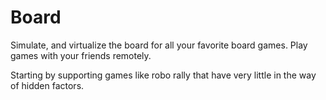 Board
=====

Simulate, and virtualize the board for all your favorite board games.  Play games with your friends remotely.

Starting by supporting games like robo rally that have very little in the way of hidden factors.
